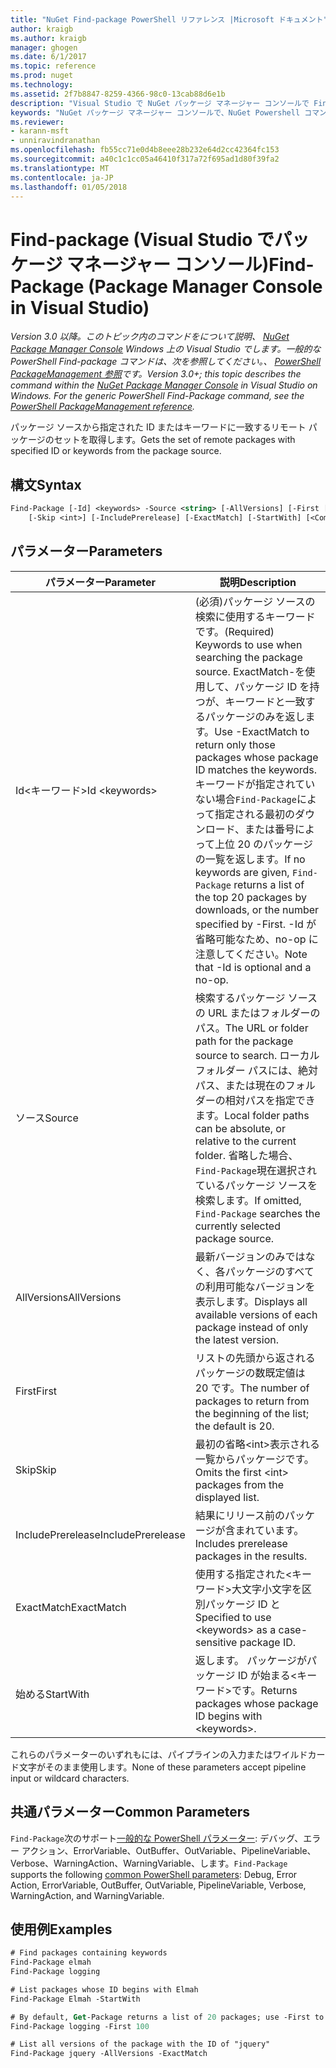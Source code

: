 ```yaml
---
title: "NuGet Find-package PowerShell リファレンス |Microsoft ドキュメント"
author: kraigb
ms.author: kraigb
manager: ghogen
ms.date: 6/1/2017
ms.topic: reference
ms.prod: nuget
ms.technology: 
ms.assetid: 2f7b8847-8259-4366-98c0-13cab88d6e1b
description: "Visual Studio で NuGet パッケージ マネージャー コンソールで Find-package PowerShell コマンドのリファレンスです。"
keywords: "NuGet パッケージ マネージャー コンソールで、NuGet Powershell コマンドでは、NuGet Powershell リファレンス、Find-package"
ms.reviewer:
- karann-msft
- unniravindranathan
ms.openlocfilehash: fb55cc71e0d4b8eee28b232e64d2cc42364fc153
ms.sourcegitcommit: a40c1c1cc05a46410f317a72f695ad1d80f39fa2
ms.translationtype: MT
ms.contentlocale: ja-JP
ms.lasthandoff: 01/05/2018
---
```

# <a name="find-package-package-manager-console-in-visual-studio"></a><span data-ttu-id="9872c-104">Find-package (Visual Studio でパッケージ マネージャー コンソール)</span><span class="sxs-lookup"><span data-stu-id="9872c-104">Find-Package (Package Manager Console in Visual Studio)</span></span>

<span data-ttu-id="9872c-105">*Version 3.0 以降。このトピック内のコマンドをについて説明、 [NuGet Package Manager Console](Package-Manager-Console.md) Windows 上の Visual Studio でします。一般的な PowerShell Find-package コマンドは、次を参照してください。、 [PowerShell PackageManagement 参照](/powershell/module/packagemanagement/?view=powershell-6)です。*</span><span class="sxs-lookup"><span data-stu-id="9872c-105">*Version 3.0+; this topic describes the command within the [NuGet Package Manager Console](Package-Manager-Console.md) in Visual Studio on Windows. For the generic PowerShell Find-Package command, see the [PowerShell PackageManagement reference](/powershell/module/packagemanagement/?view=powershell-6).*</span></span>

<span data-ttu-id="9872c-106">パッケージ ソースから指定された ID またはキーワードに一致するリモート パッケージのセットを取得します。</span><span class="sxs-lookup"><span data-stu-id="9872c-106">Gets the set of remote packages with specified ID or keywords from the package source.</span></span>

## <a name="syntax"></a><span data-ttu-id="9872c-107">構文</span><span class="sxs-lookup"><span data-stu-id="9872c-107">Syntax</span></span>

```ps
Find-Package [-Id] <keywords> -Source <string> [-AllVersions] [-First [<int>]]
    [-Skip <int>] [-IncludePrerelease] [-ExactMatch] [-StartWith] [<CommonParameters>]
```

## <a name="parameters"></a><span data-ttu-id="9872c-108">パラメーター</span><span class="sxs-lookup"><span data-stu-id="9872c-108">Parameters</span></span>

| <span data-ttu-id="9872c-109">パラメーター</span><span class="sxs-lookup"><span data-stu-id="9872c-109">Parameter</span></span> | <span data-ttu-id="9872c-110">説明</span><span class="sxs-lookup"><span data-stu-id="9872c-110">Description</span></span> |
| --- | --- |
| <span data-ttu-id="9872c-111">Id&lt;キーワード&gt;</span><span class="sxs-lookup"><span data-stu-id="9872c-111">Id &lt;keywords&gt;</span></span> | <span data-ttu-id="9872c-112">(必須)パッケージ ソースの検索に使用するキーワードです。</span><span class="sxs-lookup"><span data-stu-id="9872c-112">(Required) Keywords to use when searching the package source.</span></span> <span data-ttu-id="9872c-113">ExactMatch-を使用して、パッケージ ID を持つが、キーワードと一致するパッケージのみを返します。</span><span class="sxs-lookup"><span data-stu-id="9872c-113">Use -ExactMatch to return only those packages whose package ID matches the keywords.</span></span> <span data-ttu-id="9872c-114">キーワードが指定されていない場合`Find-Package`によって指定される最初のダウンロード、または番号によって上位 20 のパッケージの一覧を返します。</span><span class="sxs-lookup"><span data-stu-id="9872c-114">If no keywords are given, `Find-Package` returns a list of the top 20 packages by downloads, or the number specified by -First.</span></span> <span data-ttu-id="9872c-115">-Id が省略可能なため、no-op に注意してください。</span><span class="sxs-lookup"><span data-stu-id="9872c-115">Note that -Id is optional and a no-op.</span></span> |
| <span data-ttu-id="9872c-116">ソース</span><span class="sxs-lookup"><span data-stu-id="9872c-116">Source</span></span> | <span data-ttu-id="9872c-117">検索するパッケージ ソースの URL またはフォルダーのパス。</span><span class="sxs-lookup"><span data-stu-id="9872c-117">The URL or folder path for the package source to search.</span></span> <span data-ttu-id="9872c-118">ローカル フォルダー パスには、絶対パス、または現在のフォルダーの相対パスを指定できます。</span><span class="sxs-lookup"><span data-stu-id="9872c-118">Local folder paths can be absolute, or relative to the current folder.</span></span> <span data-ttu-id="9872c-119">省略した場合、`Find-Package`現在選択されているパッケージ ソースを検索します。</span><span class="sxs-lookup"><span data-stu-id="9872c-119">If omitted, `Find-Package` searches the currently selected package source.</span></span> |
| <span data-ttu-id="9872c-120">AllVersions</span><span class="sxs-lookup"><span data-stu-id="9872c-120">AllVersions</span></span> | <span data-ttu-id="9872c-121">最新バージョンのみではなく、各パッケージのすべての利用可能なバージョンを表示します。</span><span class="sxs-lookup"><span data-stu-id="9872c-121">Displays all available versions of each package instead of only the latest version.</span></span> |
| <span data-ttu-id="9872c-122">First</span><span class="sxs-lookup"><span data-stu-id="9872c-122">First</span></span> | <span data-ttu-id="9872c-123">リストの先頭から返されるパッケージの数既定値は 20 です。</span><span class="sxs-lookup"><span data-stu-id="9872c-123">The number of packages to return from the beginning of the list; the default is 20.</span></span> |
| <span data-ttu-id="9872c-124">Skip</span><span class="sxs-lookup"><span data-stu-id="9872c-124">Skip</span></span> | <span data-ttu-id="9872c-125">最初の省略&lt;int&gt;表示される一覧からパッケージです。</span><span class="sxs-lookup"><span data-stu-id="9872c-125">Omits the first &lt;int&gt; packages from the displayed list.</span></span>  |
| <span data-ttu-id="9872c-126">IncludePrerelease</span><span class="sxs-lookup"><span data-stu-id="9872c-126">IncludePrerelease</span></span> | <span data-ttu-id="9872c-127">結果にリリース前のパッケージが含まれています。</span><span class="sxs-lookup"><span data-stu-id="9872c-127">Includes prerelease packages in the results.</span></span> |
| <span data-ttu-id="9872c-128">ExactMatch</span><span class="sxs-lookup"><span data-stu-id="9872c-128">ExactMatch</span></span> | <span data-ttu-id="9872c-129">使用する指定された&lt;キーワード&gt;大文字小文字を区別パッケージ ID と</span><span class="sxs-lookup"><span data-stu-id="9872c-129">Specified to use &lt;keywords&gt; as a case-sensitive package ID.</span></span> |
| <span data-ttu-id="9872c-130">始める</span><span class="sxs-lookup"><span data-stu-id="9872c-130">StartWith</span></span> | <span data-ttu-id="9872c-131">返します。 パッケージがパッケージ ID が始まる&lt;キーワード&gt;です。</span><span class="sxs-lookup"><span data-stu-id="9872c-131">Returns packages whose package ID begins with &lt;keywords&gt;.</span></span> |

<span data-ttu-id="9872c-132">これらのパラメーターのいずれもには、パイプラインの入力またはワイルドカード文字がそのまま使用します。</span><span class="sxs-lookup"><span data-stu-id="9872c-132">None of these parameters accept pipeline input or wildcard characters.</span></span>

## <a name="common-parameters"></a><span data-ttu-id="9872c-133">共通パラメーター</span><span class="sxs-lookup"><span data-stu-id="9872c-133">Common Parameters</span></span>

<span data-ttu-id="9872c-134">`Find-Package`次のサポート[一般的な PowerShell パラメーター](http://go.microsoft.com/fwlink/?LinkID=113216): デバッグ、エラー アクション、ErrorVariable、OutBuffer、OutVariable、PipelineVariable、Verbose、WarningAction、WarningVariable、します。</span><span class="sxs-lookup"><span data-stu-id="9872c-134">`Find-Package` supports the following [common PowerShell parameters](http://go.microsoft.com/fwlink/?LinkID=113216): Debug, Error Action, ErrorVariable, OutBuffer, OutVariable, PipelineVariable, Verbose, WarningAction, and WarningVariable.</span></span>

## <a name="examples"></a><span data-ttu-id="9872c-135">使用例</span><span class="sxs-lookup"><span data-stu-id="9872c-135">Examples</span></span>

```ps
# Find packages containing keywords
Find-Package elmah
Find-Package logging

# List packages whose ID begins with Elmah
Find-Package Elmah -StartWith

# By default, Get-Package returns a list of 20 packages; use -First to show more
Find-Package logging -First 100

# List all versions of the package with the ID of "jquery"
Find-Package jquery -AllVersions -ExactMatch
```
